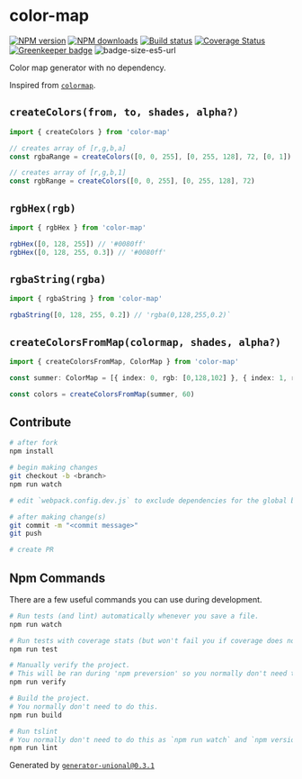 # color-map

[![NPM version][npm-image]][npm-url]
[![NPM downloads][downloads-image]][downloads-url]
[![Build status][travis-image]][travis-url]
[![Coverage Status][coveralls-image]][coveralls-url]
[![Greenkeeper badge](https://badges.greenkeeper.io/unional/color-map.svg)](https://greenkeeper.io/)
![badge-size-es5-url]

Color map generator with no dependency.

Inspired from [`colormap`](https://github.com/bpostlethwaite/colormap).

## `createColors(from, to, shades, alpha?)`

```ts
import { createColors } from 'color-map'

// creates array of [r,g,b,a]
const rgbaRange = createColors([0, 0, 255], [0, 255, 128], 72, [0, 1])

// creates array of [r,g,b,1]
const rgbRange = createColors([0, 0, 255], [0, 255, 128], 72)
```

## `rgbHex(rgb)`

```ts
import { rgbHex } from 'color-map'

rgbHex([0, 128, 255]) // '#0080ff'
rgbHex([0, 128, 255, 0.3]) // '#0080ff'
```

## `rgbaString(rgba)`

```ts
import { rgbaString } from 'color-map'

rgbaString([0, 128, 255, 0.2]) // 'rgba(0,128,255,0.2)`

```

## `createColorsFromMap(colormap, shades, alpha?)`

```ts
import { createColorsFromMap, ColorMap } from 'color-map'

const summer: ColorMap = [{ index: 0, rgb: [0,128,102] }, { index: 1, rgb: [255,255,102] }]

const colors = createColorsFromMap(summer, 60)
```

## Contribute

```sh
# after fork
npm install

# begin making changes
git checkout -b <branch>
npm run watch

# edit `webpack.config.dev.js` to exclude dependencies for the global build.

# after making change(s)
git commit -m "<commit message>"
git push

# create PR
```

## Npm Commands

There are a few useful commands you can use during development.

```sh
# Run tests (and lint) automatically whenever you save a file.
npm run watch

# Run tests with coverage stats (but won't fail you if coverage does not meet criteria)
npm run test

# Manually verify the project.
# This will be ran during 'npm preversion' so you normally don't need to run this yourself.
npm run verify

# Build the project.
# You normally don't need to do this.
npm run build

# Run tslint
# You normally don't need to do this as `npm run watch` and `npm version` will automatically run lint for you.
npm run lint
```

Generated by [`generator-unional@0.3.1`](https://github.com/unional/unional-cli)

[npm-image]: https://img.shields.io/npm/v/color-map.svg?style=flat
[npm-url]: https://npmjs.org/package/color-map
[downloads-image]: https://img.shields.io/npm/dm/color-map.svg?style=flat
[downloads-url]: https://npmjs.org/package/color-map
[travis-image]: https://img.shields.io/travis/unional/color-map.svg?style=flat
[travis-url]: https://travis-ci.org/unional/color-map
[coveralls-image]: https://coveralls.io/repos/github/unional/color-map/badge.svg
[coveralls-url]: https://coveralls.io/github/unional/color-map
[badge-size-es5-url]: http://img.badgesize.io/unional/color-map/master/dist/color-map.es5.js.svg?label=es5_size
